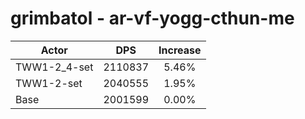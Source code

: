# grimbatol - ar-vf-yogg-cthun-me
| Actor | DPS | Increase |
|---|:---:|:---:|
|TWW1-2_4-set|2110837|5.46%|
|TWW1-2-set|2040555|1.95%|
|Base|2001599|0.00%|
